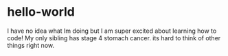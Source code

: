 # hello-world
I have no idea what Im doing but I am super excited about learning how to code!
My only sibling has stage 4 stomach cancer. its hard to think of other things right now. 
